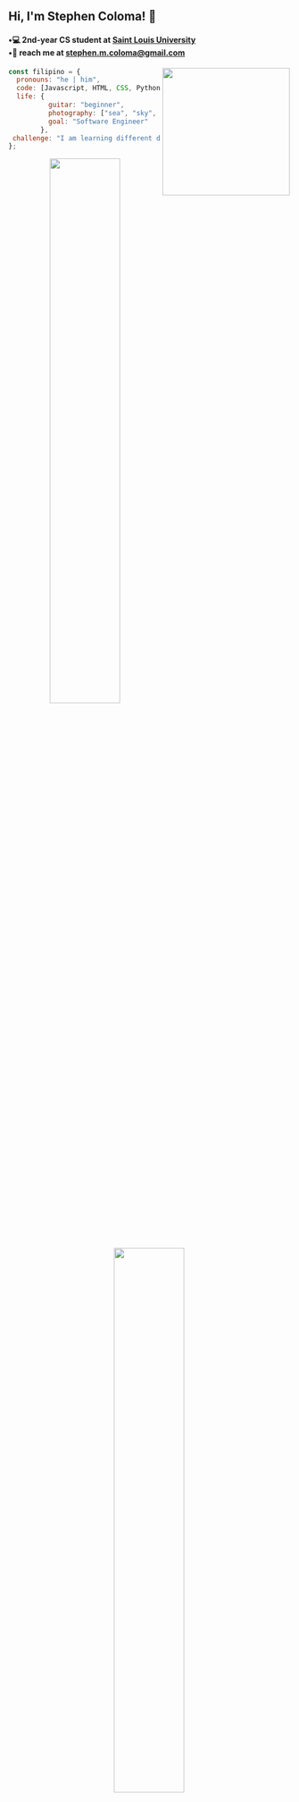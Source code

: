 <h2> Hi, I'm Stephen Coloma! 👋</h2>

<h4>
  •💻 2nd-year CS student at <a href="https://www.slu.edu.ph/">Saint Louis University</a><br>
  •📩 reach me at <a href="mailto:stephen.m.coloma@gmail.com">stephen.m.coloma@gmail.com</a>
</h4>
<img align='right' src="https://media.tenor.com/GfSX-u7VGM4AAAAC/coding.gif" height="228">

```javascript
const filipino = {
  pronouns: "he | him",
  code: [Javascript, HTML, CSS, Python, Java],
  life: {
          guitar: "beginner",
          photography: ["sea", "sky", "cityscapes"],
          goal: "Software Engineer"
        },
 challenge: "I am learning different data structures using Java."
};
```

<p align="center">
  <img height="50%" width="auto" src ="https://github-readme-stats.vercel.app/api?username=stephen-coloma&show_icons=true&count_private=true&theme=darcula&hide_border=true&hide=issues,contribs&bg_color=00000000">
  <img height="50%" width="auto" src ="https://github-readme-stats.vercel.app/api/top-langs/?username=stephen-coloma&layout=compact&hide_border=true&theme=darcula&bg_color=00000000&langs_count=6&hide=jupyter%20notebook,tex,css,php&exclude_repo=Pacman-AI">
</p>
